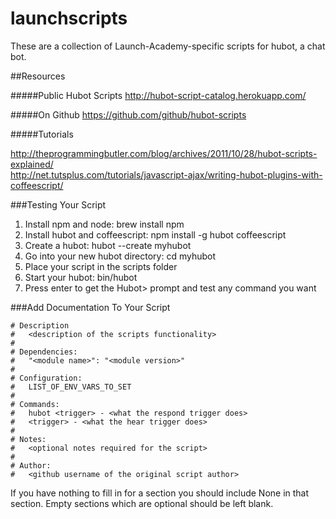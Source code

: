 launchscripts
=============

These are a collection of Launch-Academy-specific scripts for hubot, a chat bot.

##Resources

#####Public Hubot Scripts 
http://hubot-script-catalog.herokuapp.com/

#####On Github
https://github.com/github/hubot-scripts

#####Tutorials

http://theprogrammingbutler.com/blog/archives/2011/10/28/hubot-scripts-explained/    
http://net.tutsplus.com/tutorials/javascript-ajax/writing-hubot-plugins-with-coffeescript/


###Testing Your Script
1. Install npm and node:  brew install npm  
2. Install hubot and coffeescript:  npm install -g hubot coffeescript  
3. Create a hubot:  hubot --create myhubot  
4. Go into your new hubot directory: cd myhubot  
5. Place your script in the scripts folder  
6. Start your hubot: bin/hubot  
7. Press enter to get the Hubot> prompt and test any command you want  


###Add Documentation To Your Script

    # Description
    #   <description of the scripts functionality>
    #
    # Dependencies:
    #   "<module name>": "<module version>"
    #
    # Configuration:
    #   LIST_OF_ENV_VARS_TO_SET
    #
    # Commands:
    #   hubot <trigger> - <what the respond trigger does>
    #   <trigger> - <what the hear trigger does>
    #
    # Notes:
    #   <optional notes required for the script>
    #
    # Author:
    #   <github username of the original script author>
    
If you have nothing to fill in for a section you should include None in that section. Empty sections which are optional should be left blank. 
